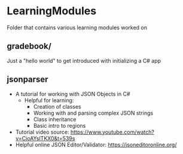 # LearningModules
 Folder that contains various learning modules worked on

## gradebook/
 Just a "hello world" to get introduced with initializing a C# app
 
 ## jsonparser
 - A tutorial for working with JSON Objects in C#
   - Helpful for learning:
     - Creation of classes
     - Working with and parsing complex JSON strings
     - Class inheritance
     - Basic intro to regions
 - Tutorial video source:  https://www.youtube.com/watch?v=CjoAYslTKX0&t=539s
 - Helpful online JSON Editor/Validator:  https://jsoneditoronline.org/
 
 
 
